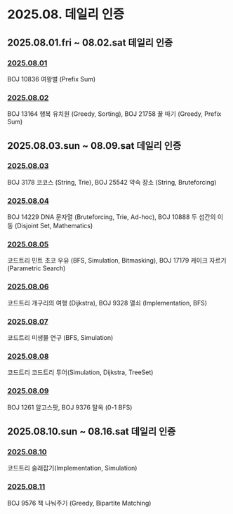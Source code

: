 # 2025.08. 데일리 인증

## 2025.08.01.fri ~ 08.02.sat 데일리 인증

### [2025.08.01](https://github.com/jwelyl/daily_certification/blob/main/2025/08/01/25_08_01_daily_certification.md)
BOJ 10836 여왕벌 (Prefix Sum)

### [2025.08.02](https://github.com/jwelyl/daily_certification/blob/main/2025/08/02/25_08_02_daily_certification.md)
BOJ 13164 행복 유치원 (Greedy, Sorting), BOJ 21758 꿀 따기 (Greedy, Prefix Sum)

## 2025.08.03.sun ~ 08.09.sat 데일리 인증

### [2025.08.03](https://github.com/jwelyl/daily_certification/blob/main/2025/08/03/25_08_03_daily_certification.md)
BOJ 3178 코코스 (String, Trie), BOJ 25542 약속 장소 (String, Bruteforcing)

### [2025.08.04](https://github.com/jwelyl/daily_certification/blob/main/2025/08/04/25_08_04_daily_certification.md)
BOJ 14229 DNA 문자열 (Bruteforcing, Trie, Ad-hoc), BOJ 10888 두 섬간의 이동 (Disjoint Set, Mathematics)

### [2025.08.05](https://github.com/jwelyl/daily_certification/blob/main/2025/08/05/25_08_05_daily_certification.md)
코드트리 민트 초코 우유 (BFS, Simulation, Bitmasking), BOJ 17179 케이크 자르기 (Parametric Search)

### [2025.08.06](https://github.com/jwelyl/daily_certification/blob/main/2025/08/06/25_08_06_daily_certification.md)
코드트리 개구리의 여행 (Dijkstra), BOJ 9328 열쇠 (Implementation, BFS)

### [2025.08.07](https://github.com/jwelyl/daily_certification/blob/main/2025/08/07/25_08_07_daily_certification.md)
코드트리 미생물 연구 (BFS, Simulation)

### [2025.08.08](https://github.com/jwelyl/daily_certification/blob/main/2025/08/08/25_08_08_daily_certification.md)
코드트리 코드트리 투어(Simulation, Dijkstra, TreeSet)

### [2025.08.09](https://github.com/jwelyl/daily_certification/blob/main/2025/08/09/25_08_09_daily_certification.md)
BOJ 1261 알고스팟, BOJ 9376 탈옥 (0-1 BFS)

## 2025.08.10.sun ~ 08.16.sat 데일리 인증

### [2025.08.10](https://github.com/jwelyl/daily_certification/blob/main/2025/08/10/25_08_10_daily_certification.md)
코드트리 술래잡기(Implementation, Simulation)

### [2025.08.11](https://github.com/jwelyl/daily_certification/blob/main/2025/08/11/25_08_11_daily_certification.md)
BOJ 9576 책 나눠주기 (Greedy, Bipartite Matching)